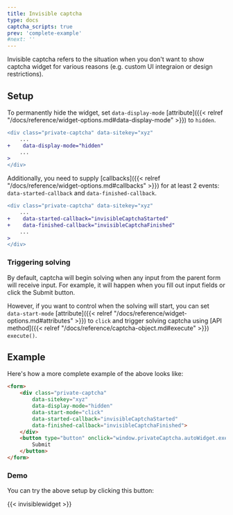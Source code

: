 ```yaml
---
title: Invisible captcha
type: docs
captcha_scripts: true
prev: 'complete-example'
#next: ''
---
```


Invisible captcha refers to the situation when you don't want to show captcha widget for various reasons (e.g. custom UI integraion or design restrictions).

## Setup

To permanently hide the widget, set `data-display-mode` [attribute]({{< relref "/docs/reference/widget-options.md#data-display-mode" >}}) to `hidden`.

```diff
<div class="private-captcha" data-sitekey="xyz"
	...
+    data-display-mode="hidden"
    ...
>
</div>
```

Additionally, you need to supply [callbacks]({{< relref "/docs/reference/widget-options.md#callbacks" >}}) for at least 2 events: `data-started-callback` and `data-finished-callback`.

```diff
<div class="private-captcha" data-sitekey="xyz"
	...
+    data-started-callback="invisibleCaptchaStarted"
+    data-finished-callback="invisibleCaptchaFinished"
    ...
>
</div>
```

### Triggering solving

By default, captcha will begin solving when any input from the parent form will receive input. For example, it will happen when you fill out input fields or click the Submit button.

However, if you want to control when the solving will start, you can set `data-start-mode` [attribute]({{< relref "/docs/reference/widget-options.md#attributes" >}}) to `click` and trigger solving captcha using [API method]({{< relref "/docs/reference/captcha-object.md#execute" >}}) `execute()`.

## Example

Here's how a more complete example of the above looks like:

```html
<form>
    <div class="private-captcha"
        data-sitekey="xyz"
        data-display-mode="hidden"
        data-start-mode="click"
        data-started-callback="invisibleCaptchaStarted"
        data-finished-callback="invisibleCaptchaFinished">
    </div>
    <button type="button" onclick="window.privateCaptcha.autoWidget.execute()">
        Submit
    </button>
</form>
```

### Demo

You can try the above setup by clicking this button:

{{< invisiblewidget >}}